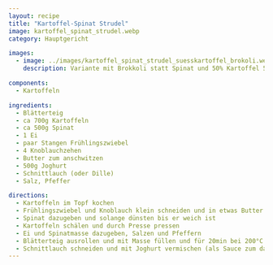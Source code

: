 ```yaml
---
layout: recipe
title: "Kartoffel-Spinat Strudel"
image: kartoffel_spinat_strudel.webp
category: Hauptgericht

images:
  - image: ../images/kartoffel_spinat_strudel_suesskartoffel_brokoli.webp
    description: Variante mit Brokkoli statt Spinat und 50% Kartoffel 50% Süßkartoffel

components:
  - Kartoffeln

ingredients:
  - Blätterteig
  - ca 700g Kartoffeln
  - ca 500g Spinat
  - 1 Ei
  - paar Stangen Frühlingszwiebel
  - 4 Knoblauchzehen
  - Butter zum anschwitzen
  - 500g Joghurt
  - Schnittlauch (oder Dille)
  - Salz, Pfeffer

directions:
  - Kartoffeln im Topf kochen
  - Frühlingszwiebel und Knoblauch klein schneiden und in etwas Butter anschwitzen
  - Spinat dazugeben und solange dünsten bis er weich ist
  - Kartoffeln schälen und durch Presse pressen
  - Ei und Spinatmasse dazugeben, Salzen und Pfeffern
  - Blätterteig ausrollen und mit Masse füllen und für 20min bei 200°C Ober/Unterhitze ins Backrohr geben
  - Schnittlauch schneiden und mit Joghurt vermischen (als Sauce zum dazuessen)
---
```


